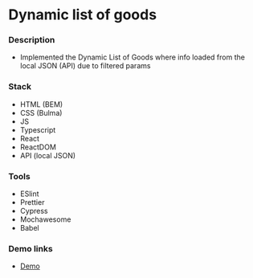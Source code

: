 # Dynamic list of goods

### Description

- Implemented the Dynamic List of Goods where info loaded from the local JSON (API) due to filtered params
  
### Stack

- HTML (BEM)
- CSS (Bulma)
- JS
- Typescript
- React
- ReactDOM
- API (local JSON)

### Tools

- ESlint
- Prettier
- Cypress
- Mochawesome
- Babel

### Demo links

- [Demo](https://AndriiZakharenko.github.io/dynamic-list-of-goods/)

